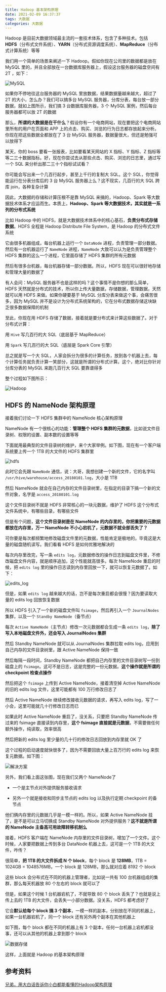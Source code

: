 ```yaml
---
title: Hadoop 基本架构原理
date: 2021-02-09 16:37:37
tags: 大数据
categories: 大数据
---
```


Hadoop 是目前大数据领域最主流的一套技术体系，包含了多种技术。包括 **HDFS**（分布式文件系统）、**YARN**（分布式资源调度系统）、**MapReduce**（分布式计算系统）等等



我们用一个简单的场景来阐述一下 Hadoop。假如你现在公司里的数据都是放在 MySQL 里的，并且全部放在一台数据库服务器上，假设这台服务器的磁盘空间有 2T ，如下：



![MySQL](Hadoop-基本架构原理/MySQL.png)



如果你不停地往这台服务器的 MySQL 里放数据，结果数据量越来越大，超过了 2T 的大小，怎么办？我们可以搞多台 MySQL 服务器，分库分表，每台放一部分数据，就如上图所示，我们搞 3 台数据库服务器，3 个 MySQL 案例，然后每台服务器都可以放 2T 的数据



那么，**所谓的大数据是在干什么**？假设你有一个电商网站，现在要把这个电商网站里所有的用户在页面和 APP 上的点击、购买、浏览的行为日志都存放起来分析。你现在把这些数据全都放在了 3 台 MySQL 服务器，数据量很大，但还是勉强可以放得下



某天，你的 boss 要看一张报表，比如要看某天网站的 X 指标、Y 指标、Z 指标等等二三十数据指标。好，现在你尝试去从那些点击、购买、浏览的日志里，通过写一个 SQL 来分析出那二三十个指标试试看？



你可能会写出来一个几百行起步，甚至上千行的复制大 SQL。这个 SQL，你觉得能运行在分表分库后的 3 台 MySQL 服务器上么？这不现实，几百行的大 SQL 跨库 join，各种复杂计算



因此，大数据的存储和计算压根不是靠 MySQL 来搞的，Hadoop、Spark 等大数据技术体系才应运而生。本质上，**Hadoop、Spark 等大数据技术，其实就是一系列的分布式系统**



比如 Hadoop 中的 HDFS，就是大数据技术体系中的核心基石，**负责分布式存储数据**。HDFS 全程是 Hadoop Distribute File System，是 Hadoop 的分布式文件系统



它由很多机器组成，每台机器上运行一个 `DataNode` 进程，负责管理一部分数据。然后有一台机器运行了 `NameNode` 进程，`NameNode` 大致可以认为是负责管理整个 HDFS 集群的这么一个进程，它里面存储了 HDFS 集群的所有元数据



然后有很多台机器，每台机器存储一部分数据。所以，HDFS 现在可以很好地存储和管理大量的数据了



有人会问：MySQL 服务器不也是这样的吗？这个事情不是你想的那么简单，HDFS 天然就是分布式的技术，所以你上传大量数据，存储数据，管理数据，天然就可以用 HDFS 来做。如果你硬要基于 MySQL 分库分表来做这个事，会痛苦很多，因为 MySQL 并不是设计为分布式系统架构的，它在分布式数据存储这块缺乏很多数据保障的机制



至此，你现在用 HDFS 存储了数据，接着就是要分布式来计算这些数据了。对于分布式计算：



用 `Hive` 写几百行的大 SQL（底层基于 MapReduce）

用 `Spark` 写几百行的大 SQL（底层是 Spark Core 引擎）



总之就是写一个大 SQL，人家会拆分为很多的计算任务，放到各个机器上去，每个计算任务就负责计算一笑部分，这就是所谓的分布式计算。这个，绝对比你针对分库分表的 MySQL 来跑几百行大 SQL 要靠谱得多



整个过程如下图所示：



![Hadoop](Hadoop-基本架构原理/Hadoop.png)



## HDFS 的 NameNode 架构原理

接着我们讨论一下 HDFS 集群中的 NameNode 核心架构原理



NameNode 有一个很核心的功能：**管理整个 HDFS 集群的元数据**，比如说文件目录树、权限的设置、副本数的设置等等



下面就用最典型的文件目录树的维护，来个大家举例。如下图，现在有一个客户端系统要上传一个 1TB 的大文件的 HDFS 集群里



![hdfs](Hadoop-基本架构原理/hdfs.png)



此时它会先跟 `NameNode` 通信，说：大哥，我想创建一个新的文件，它的名字叫 `/usr/hive/warehouse/access_20180101.log`，大小是 1TB



然后 NameNode 就会在自己内存的文件目录树里，在指定的目录下搞一个新的文件对象，名字是 `access_20180101.log`



这个文件目录树不就是 HDFS 非常核心的一块元数据，维护了 HDFS 这个分布式文件系统中，有哪些目录，有哪些文件



但是有个问题，**这个文件目录树是在 NameNode 的内存里的，你把重要的元数据都放在内存里，万一 NameNode 不小心宕机了，元数据不就全部丢失了？**



可你要是每次都频繁地修改磁盘文件里的元数据，性能肯定是极地的，毕竟这是大量的磁盘随机读写。我们看看 HDFS 是如何优雅地解决的



每次内存里改完，写一条 `edits log`，元数据修改的操作日志到磁盘文件里，不修改磁盘文件内容，就是顺序追加，这个性能就高很多。每次 NameNode 重启的时候，把 `edits log` 里的操作日志读到内存里回放一下，就可以恢复元数据了。如下：



![edits_log](Hadoop-基本架构原理/edits_log.png)



但是，如果 `edits log` 越来越大的话，岂不是每次重启都会很慢？因为要读取大量的 edits log 回放恢复数据



所以 HDFS 引入了一个新的磁盘文件叫 `fsimage`，然后再引入一个 `JournalNodes` 集群，以及一个 `Standby NameNode`（备节点）



每次 `Active NameNode`（主节点）修改一次元数据都会生成一条 `edits log`，**除了写入本地磁盘文件外，还会写入 JournalNodes 集群**



然后 Standby NameNode 就可以从 JournalNodes 集群拉取 edits log，应用到自己内存的文件目录树里，跟 Active NameNode 保持一致



然后每隔一段时间，Standby NameNode 都把自己内存里的文件目录树写一份到磁盘上的 `fsimage`。这可不是日志，这是完整的一份元数据。**这个操作就是所谓的 checkpoint 检查点操作**



然后把这个 `fsimage` 上传到 Active NameNode，接着清空掉 Active NameNode 的旧的 edits log 文件，这里可能都有 100 万行修改日志了



然后 Active NameNode 继续修改接收元数据的请求，再写入 edits log，写了一小会，这里可能就几十行修改日志而已



如果此时 Active NameNode 重启了，没关系，只要把 Standby NameNode 传过来的 fsimage 直接读到内存里，**这个 fsimage 直接就是元数据**，不需要做任何额外操作，纯读取，效率很高



然后把新的 edits log 里少量的几十行的修改日志回放到内存里就 OK 了



这个过程的启动速度就快很多了，因为不需要回放大量上百万行的 edits log 来恢复元数据。如下图：



![解决方案](Hadoop-基本架构原理/解决方案.png)



另外，我们看上面这张图，现在我们又两个 NameNode了



- 一个是主节点对外提供服务接收请求

- 另外一个就是接收和同步主节点的 edits log 以及执行定期 checkpoint 的备节点



他们俩内存里的元数据几乎是一模一样的。所以，如果 Active NameNode 挂了，是不是可以立马切换成 Standby NameNode 对外提供服务？**这不就是所谓的 NameNode 主备高可用故障转移机制么**



接着，HDFS 客户端在 NameNode 内存里的文件目录树，增加了一个文件。这个时候，人家要把数据上传到多台 DataNode 机器上去，这可是一个 1TB 的大文件，咋传？



很简单，**把 1TB 的大文件拆成 N 个 block**，每个 block 是 **128MB**，1TB = 1024GB = 1048576MB，一个 block 是 128MB，那么就对应着 8192 个 block



这些 block 会分布式在不同的机器上管理者，比如说一共有 100 台机器组成的集群，那么每天机器放 80 个左右的 block 就可以了



但是，如果这个时候 1 台机器宕机了，不就导致 80 个 block 丢失了？也就是说上传上去的 1TB 的大文件，会丢失一小部分数据。没关系，HDFS 都考虑好了



它会**默认给每个 block 搞 3 个副本**，一模一样的副本，分别放在不同的机器上，如果一台机器宕机了，同一个 block 还有另外两个副本在其他机器上



如下图，每个 block 都在不同的机器上有 3 个副本，任何一台机器上宕机都没事，还可以从其他的机器上拿到那个 block



![数据存储](Hadoop-基本架构原理/数据存储.png)



这样，上面就是 Hadoop 的基本架构原理



## 参考资料

[兄弟，用大白话告诉你小白都能看懂的Hadoop架构原理](https://juejin.cn/post/6844903713211940877)









